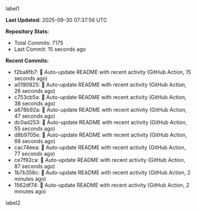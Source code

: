 
label1 
<!-- ACTIVITY_START -->
**Last Updated:** 2025-09-30 07:37:56 UTC

**Repository Stats:**
- Total Commits: 7175
- Last Commit: 15 seconds ago

**Recent Commits:**
- f2ba8fb7: 🤖 Auto-update README with recent activity (GitHub Action, 15 seconds ago)
- a0190825: 🤖 Auto-update README with recent activity (GitHub Action, 26 seconds ago)
- c753cb5a: 🤖 Auto-update README with recent activity (GitHub Action, 38 seconds ago)
- a878b92a: 🤖 Auto-update README with recent activity (GitHub Action, 47 seconds ago)
- dc0ad253: 🤖 Auto-update README with recent activity (GitHub Action, 55 seconds ago)
- d8b9705e: 🤖 Auto-update README with recent activity (GitHub Action, 66 seconds ago)
- cac74eea: 🤖 Auto-update README with recent activity (GitHub Action, 77 seconds ago)
- ce7f92ca: 🤖 Auto-update README with recent activity (GitHub Action, 87 seconds ago)
- 1b7b358c: 🤖 Auto-update README with recent activity (GitHub Action, 2 minutes ago)
- 1562df74: 🤖 Auto-update README with recent activity (GitHub Action, 2 minutes ago)
<!-- ACTIVITY_END -->

label2
